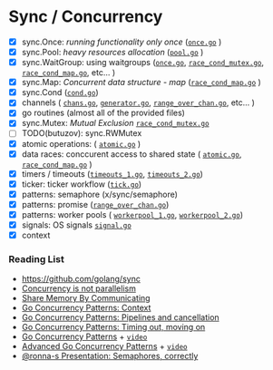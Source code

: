 # Sync / Concurrency

* [x] sync.Once: _running functionality only once_ ([`once.go`](once.go) )
* [x] sync.Pool: _heavy resources allocation_ ([`pool.go`](pool.go) )
* [x] sync.WaitGroup: using waitgroups ([`once.go`](once.go), [`race_cond_mutex.go`](race_cond_mutex.go), [`race_cond_map.go`](race_cond_map.go), etc...  )
* [x] sync.Map: _Concurrent data structure - map_ ([`race_cond_map.go`](race_cond_map.go) )
* [x] sync.Cond ([`cond.go`](cond.go))
* [x] channels ( [`chans.go`](chans.go), [`generator.go`](generator.go), [`range_over_chan.go`](range_over_chan.go), etc... )
* [x] go routines (almost all of the provided files)
* [x] sync.Mutex: _Mutual Exclusion_ [`race_cond_mutex.go`](race_cond_mutex.go)
* [ ] TODO(butuzov): sync.RWMutex
* [x] atomic operations: ( [`atomic.go`](atomic.go) )
* [x] data races: conccurent access to shared state ( [`atomic.go`](atomic.go), [`race_cond_map.go`](race_cond_map.go) )
* [x] timers / timeouts ([`timeouts_1.go`](timeouts_1.go), [`timeouts_2.go`](timeouts_2.go))
* [x] ticker: ticker workflow ([`tick.go`](tick.go))
* [x] patterns: semaphore (x/sync/semaphore)
* [x] patterns: promise ([`range_over_chan.go`](range_over_chan.go))
* [x] patterns: worker pools ( [`workerpool_1.go`](workerpool_1.go), [`workerpool_2.go`](workerpool_2.go))
* [x] signals: OS signals [`signal.go`](signal.go)
* [x] context

### Reading List
* https://github.com/golang/sync
* [Concurrency is not parallelism](https://blog.golang.org/waza-talk)
* [Share Memory By Communicating](https://blog.golang.org/codelab-share)
* [Go Concurrency Patterns: Context](https://blog.golang.org/context)
* [Go Concurrency Patterns: Pipelines and cancellation](https://blog.golang.org/pipelines)
* [Go Concurrency Patterns: Timing out, moving on](https://blog.golang.org/concurrency-timeouts)
* [Go Concurrency Patterns](https://talks.golang.org/2012/concurrency.slide#1) + [`video`](https://www.youtube.com/watch?v=f6kdp27TYZs)
* [Advanced Go Concurrency Patterns](https://blog.golang.org/advanced-go-concurrency-patterns) + [`video`](http://www.youtube.com/watch?v=QDDwwePbDtw)
* [@ronna-s Presentation: Semaphores, correctly](https://github.com/ronna-s/sema-presentation)
